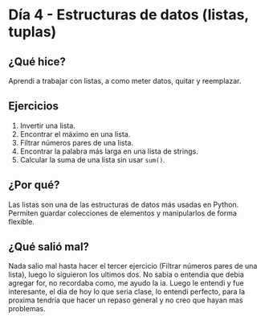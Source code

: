 # Día 4 - Estructuras de datos (listas, tuplas)

## ¿Qué hice?
 Aprendi a trabajar con listas, a como meter datos, quitar y reemplazar.

## Ejercicios
1. Invertir una lista.  
2. Encontrar el máximo en una lista.  
3. Filtrar números pares de una lista.  
4. Encontrar la palabra más larga en una lista de strings.  
5. Calcular la suma de una lista sin usar `sum()`.

## ¿Por qué?
Las listas son una de las estructuras de datos más usadas en Python.  
Permiten guardar colecciones de elementos y manipularlos de forma flexible.

## ¿Qué salió mal?
Nada salio mal hasta hacer el tercer ejercicio (Filtrar números pares de una lista), luego lo siguieron los ultimos dos. No sabia o entendia que debia agregar for, no recordaba como, me ayudo la ia. Luego le entendi y fue interesante, el dia de hoy lo que seria clase, lo entendi perfecto, para la proxima tendria que hacer un repaso general y no creo que hayan mas problemas.